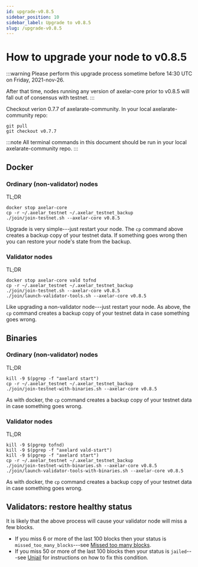```yaml
---
id: upgrade-v0.8.5
sidebar_position: 10
sidebar_label: Upgrade to v0.8.5
slug: /upgrade-v0.8.5
---
```


# How to upgrade your node to v0.8.5

:::warning
Please perform this upgrade process sometime before 14:30 UTC on Friday, 2021-nov-26.

After that time, nodes running any version of axelar-core prior to v0.8.5 will fall out of consensus with testnet.
:::

Checkout verion 0.7.7 of axelarate-community.  In your local axelarate-community repo:
```
git pull
git checkout v0.7.7
```

:::note
All terminal commands in this document should be run in your local axelarate-community repo.
:::
## Docker

### Ordinary (non-validator) nodes

TL;DR
```
docker stop axelar-core
cp -r ~/.axelar_testnet ~/.axelar_testnet_backup
./join/join-testnet.sh --axelar-core v0.8.5
```

Upgrade is very simple---just restart your node.  The `cp` command above creates a backup copy of your testnet data.  If something goes wrong then you can restore your node's state from the backup.

### Validator nodes

TL;DR
```
docker stop axelar-core vald tofnd
cp -r ~/.axelar_testnet ~/.axelar_testnet_backup
./join/join-testnet.sh --axelar-core v0.8.5
./join/launch-validator-tools.sh --axelar-core v0.8.5
```

Like upgrading a non-validator node---just restart your node.  As above, the `cp` command creates a backup copy of your testnet data in case something goes wrong.

## Binaries

### Ordinary (non-validator) nodes

TL;DR
```
kill -9 $(pgrep -f "axelard start")
cp -r ~/.axelar_testnet ~/.axelar_testnet_backup
./join/join-testnet-with-binaries.sh --axelar-core v0.8.5
```

As with docker, the `cp` command creates a backup copy of your testnet data in case something goes wrong.

### Validator nodes

TL;DR
```
kill -9 $(pgrep tofnd)
kill -9 $(pgrep -f "axelard vald-start")
kill -9 $(pgrep -f "axelard start")
cp -r ~/.axelar_testnet ~/.axelar_testnet_backup
./join/join-testnet-with-binaries.sh --axelar-core v0.8.5
./join/launch-validator-tools-with-binaries.sh --axelar-core v0.8.5
```

As with docker, the `cp` command creates a backup copy of your testnet data in case something goes wrong.

## Validators: restore healthy status

It is likely that the above process will cause your validator node will miss a few blocks.

* If you miss 6 or more of the last 100 blocks then your status is `missed_too_many_blocks`---see [Missed too many blocks](/validator-zone/troubleshoot/missed-too-many-blocks).
* If you miss 50 or more of the last 100 blocks then your status is `jailed`---see [Unjail](/validator-zone/troubleshoot/unjail) for instructions on how to fix this condition.